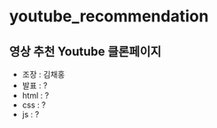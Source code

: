 # youtube_recommendation
영상 추천 Youtube 클론페이지  
---
* 조장 : 김채홍
* 발표 : ?
* html : ?
* css : ?
* js : ?
